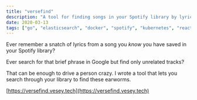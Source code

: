 ```yaml
---
title: "versefind"
description: "A tool for finding songs in your Spotify library by lyrics"
date: 2020-03-13
tags: ["go", "elasticsearch", "docker", "spotify", "kubernetes", "react"]
---
```


Ever remember a snatch of lyrics from a song you _know_ you have saved in your Spotify library?

Ever search for that brief phrase in Google but find only unrelated tracks?

That can be enough to drive a person crazy. I wrote a tool that lets you search through your library to find these earworms.

[https://versefind.vesey.tech](https://versefind.vesey.tech)
